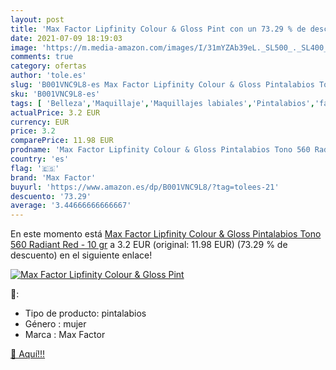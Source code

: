```yaml
---
layout: post
title: 'Max Factor Lipfinity Colour & Gloss Pint con un 73.29 % de descuento'
date: 2021-07-09 18:19:03
image: 'https://m.media-amazon.com/images/I/31mYZAb39eL._SL500_._SL400_.jpg'
comments: true
category: ofertas
author: 'tole.es'
slug: 'B001VNC9L8-es Max Factor Lipfinity Colour & Gloss Pintalabios Tono 560...'
sku: 'B001VNC9L8-es'
tags: [ 'Belleza','Maquillaje','Maquillajes labiales','Pintalabios','factor','max','max factor', ]
actualPrice: 3.2 EUR
currency: EUR
price: 3.2
comparePrice: 11.98 EUR
prodname: 'Max Factor Lipfinity Colour & Gloss Pintalabios Tono 560 Radiant Red - 10 gr'
country: 'es'
flag: '🇪🇸'
brand: 'Max Factor'
buyurl: 'https://www.amazon.es/dp/B001VNC9L8/?tag=tolees-21'
descuento: '73.29'
average: '3.44666666666667'
---
```


En este momento está [Max Factor Lipfinity Colour & Gloss Pintalabios Tono 560 Radiant Red - 10 gr](https://www.amazon.es/dp/B001VNC9L8/?tag=tolees-21) a 3.2 EUR (original: 11.98 EUR) (73.29 %  de descuento) en el siguiente enlace!

[![Max Factor Lipfinity Colour & Gloss Pint](https://m.media-amazon.com/images/I/31mYZAb39eL._SL500_._SL400_.jpg)](https://www.amazon.es/dp/B001VNC9L8/?tag=tolees-21)

🔎:

- Tipo de producto: pintalabios
- Género : mujer
- Marca : Max Factor

[🛒 Aquí!!!](https://www.amazon.es/dp/B001VNC9L8/?tag=tolees-21)
